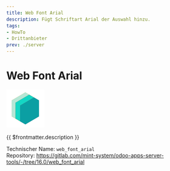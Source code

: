 ```yaml
---
title: Web Font Arial
description: Fügt Schriftart Arial der Auswahl hinzu.
tags:
- HowTo
- Drittanbieter
prev: ./server
---
```


# Web Font Arial
![icon_oms_box](attachments/icons_odoo_mint_system.png)

{{ $frontmatter.description }}

Technischer Name: `web_font_arial`\
Repository: <https://gitlab.com/mint-system/odoo-apps-server-tools/-/tree/16.0/web_font_arial>
